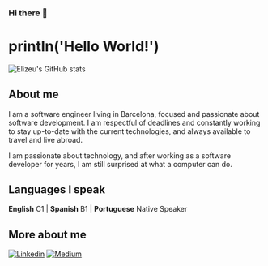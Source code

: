 ### Hi there 👋
# println('Hello World!')
![Elizeu's GitHub stats](https://github-readme-stats.vercel.app/api?username=elizeusdsantos&show_icons=true&theme=transparent&hide=stars)

## About me
I am a software engineer living in Barcelona, focused and passionate about software development. I am respectful of deadlines and constantly working to stay up-to-date with the current technologies, and always available to travel and live abroad.

I am passionate about technology, and after working as a software developer for years, I am still surprised at what a computer can do.

## Languages I speak
**English** C1 | **Spanish** B1 | **Portuguese** Native Speaker

## More about me
[![Linkedin](https://img.shields.io/badge/LinkedIn-0077B5?style=for-the-badge&logo=linkedin&logoColor=white)](https://www.linkedin.com/in/elizeusdsantos/) [![Medium](https://img.shields.io/badge/Medium-12100E?style=for-the-badge&logo=medium&logoColor=white)](https://medium.com/@elizeusdsantos)


<!--
**elizeusdsantos/elizeusdsantos** is a ✨ _special_ ✨ repository because its `README.md` (this file) appears on your GitHub profile.

Here are some ideas to get you started:

- 🔭 I’m currently working on ...
- 🌱 I’m currently learning ...
- 👯 I’m looking to collaborate on ...
- 🤔 I’m looking for help with ...
- 💬 Ask me about ...
- 📫 How to reach me: ...
- 😄 Pronouns: ...
- ⚡ Fun fact: ...
-->
